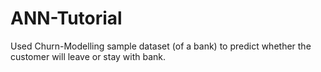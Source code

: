 # ANN-Tutorial

Used Churn-Modelling sample dataset (of a bank) to predict whether the customer will leave or stay with bank.

